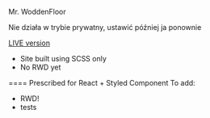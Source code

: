 Mr. WoddenFloor

Nie działa w trybie prywatny, ustawić później ja ponownie

<a href="https://kkinod.github.io/Webpage-MrWoddenFloor/">LIVE version</a>

- Site built using SCSS only
- No RWD yet

==== Prescribed for React + Styled Component
To add: 
- RWD!
- tests
